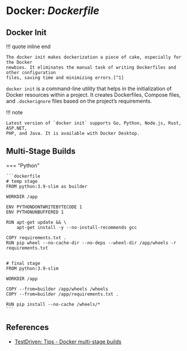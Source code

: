 # Docker: _Dockerfile_

## Docker Init

!!! quote inline end

    The docker init makes dockerization a piece of cake, especially for the Docker
    newbies. It eliminates the manual task of writing Dockerfiles and other configuration
    files, saving time and minimizing errors.[^1]

`docker init` is a command-line utility that helps in the initialization of Docker
resources within a project. It creates Dockerfiles, Compose files, and `.dockerignore`
files based on the project’s requirements.

!!! note

    Latest version of `docker init` supports Go, Python, Node.js, Rust, ASP.NET,
    PHP, and Java. It is available with Docker Desktop.

## Multi-Stage Builds

=== "Python"

    ```dockerfile
    # temp stage
    FROM python:3.9-slim as builder

    WORKDIR /app

    ENV PYTHONDONTWRITEBYTECODE 1
    ENV PYTHONUNBUFFERED 1

    RUN apt-get update && \
        apt-get install -y --no-install-recommends gcc

    COPY requirements.txt .
    RUN pip wheel --no-cache-dir --no-deps --wheel-dir /app/wheels -r requirements.txt


    # final stage
    FROM python:3.9-slim

    WORKDIR /app

    COPY --from=builder /app/wheels /wheels
    COPY --from=builder /app/requirements.txt .

    RUN pip install --no-cache /wheels/*
    ```

## References

- [TestDriven: Tips - Docker multi-stage builds](https://testdriven.io/tips/6ef63d0e-f3b6-41f3-8127-ca5f0a55c43f/)

[^1]: [You should stop writing Dockerfiles today — Do this instead](https://medium.com/@akhilesh-mishra/you-should-stop-writing-dockerfiles-today-do-this-instead-3cd8a44cb8b0)
